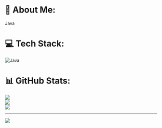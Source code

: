 # 💫 About Me:
Java


# 💻 Tech Stack:
![Java](https://img.shields.io/badge/java-%23ED8B00.svg?style=flat&logo=openjdk&logoColor=white)
# 📊 GitHub Stats:
![](https://github-readme-stats.vercel.app/api?username=SPIDEY777&theme=dark&hide_border=false&include_all_commits=false&count_private=false)<br/>
![](https://github-readme-streak-stats.herokuapp.com/?user=SPIDEY777&theme=dark&hide_border=false)<br/>
![](https://github-readme-stats.vercel.app/api/top-langs/?username=SPIDEY777&theme=dark&hide_border=false&include_all_commits=false&count_private=false&layout=compact)

---
[![](https://visitcount.itsvg.in/api?id=SPIDEY777&icon=0&color=0)](https://visitcount.itsvg.in)

<!-- Proudly created with GPRM ( https://gprm.itsvg.in ) -->
